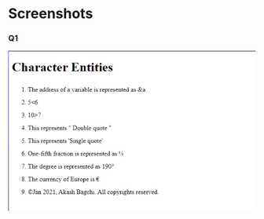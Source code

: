 # Screenshots

### Q1

![Q1](https://raw.githubusercontent.com/akashbagchi/WebTechnologies/main/Screenshots/image_2021-02-12_222025.png)
